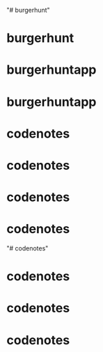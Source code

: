 "# burgerhunt" 
# burgerhunt
# burgerhuntapp
# burgerhuntapp
# codenotes
# codenotes
# codenotes
# codenotes
"# codenotes" 
# codenotes
# codenotes
# codenotes
